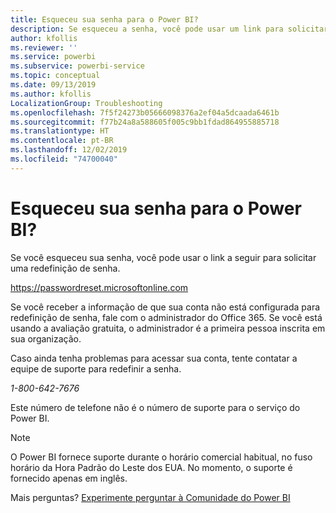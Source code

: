 ```yaml
---
title: Esqueceu sua senha para o Power BI?
description: Se esqueceu a senha, você pode usar um link para solicitar uma redefinição de senha.
author: kfollis
ms.reviewer: ''
ms.service: powerbi
ms.subservice: powerbi-service
ms.topic: conceptual
ms.date: 09/13/2019
ms.author: kfollis
LocalizationGroup: Troubleshooting
ms.openlocfilehash: 7f5f24273b05666098376a2ef04a5dcaada6461b
ms.sourcegitcommit: f77b24a8a588605f005c9bb1fdad864955885718
ms.translationtype: HT
ms.contentlocale: pt-BR
ms.lasthandoff: 12/02/2019
ms.locfileid: "74700040"
---
```

# <a name="forgot-your-password-for-power-bi"></a>Esqueceu sua senha para o Power BI?

Se você esqueceu sua senha, você pode usar o link a seguir para solicitar uma redefinição de senha.

<https://passwordreset.microsoftonline.com>

Se você receber a informação de que sua conta não está configurada para redefinição de senha, fale com o administrador do Office 365. Se você está usando a avaliação gratuita, o administrador é a primeira pessoa inscrita em sua organização.

Caso ainda tenha problemas para acessar sua conta, tente contatar a equipe de suporte para redefinir a senha.

*1-800-642-7676*

Este número de telefone não é o número de suporte para o serviço do Power BI.

> [!NOTE]
> O Power BI fornece suporte durante o horário comercial habitual, no fuso horário da Hora Padrão do Leste dos EUA. No momento, o suporte é fornecido apenas em inglês.

Mais perguntas? [Experimente perguntar à Comunidade do Power BI](https://community.powerbi.com/)